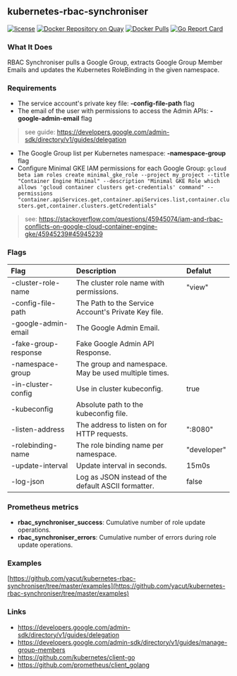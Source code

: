 ## kubernetes-rbac-synchroniser
[![license](https://img.shields.io/github/license/yacut/kubernetes-rbac-synchroniser.svg?maxAge=604800)](https://github.com/yacut/kubernetes-rbac-synchroniser)
[![Docker Repository on Quay](https://quay.io/repository/yacut/kubernetes-rbac-synchroniser/status "Docker Repository on Quay")](https://quay.io/repository/yacut/kubernetes-rbac-synchroniser)
[![Docker Pulls](https://img.shields.io/docker/pulls/yacut/kubernetes-rbac-synchroniser.svg?maxAge=604800)](https://hub.docker.com/r/yacut/kubernetes-rbac-synchroniser)
[![Go Report Card](https://goreportcard.com/badge/github.com/yacut/kubernetes-rbac-synchroniser)](https://goreportcard.com/report/github.com/yacut/kubernetes-rbac-synchroniser)

### What It Does

RBAC Synchroniser pulls a Google Group, extracts Google Group Member Emails and updates the Kubernetes RoleBinding in the given namespace.

### Requirements

- The service account's private key file: **-config-file-path** flag
- The email of the user with permissions to access the Admin APIs:  **-google-admin-email** flag

> see guide: https://developers.google.com/admin-sdk/directory/v1/guides/delegation

- The Google Group list per Kubernetes namespace: **-namespace-group** flag
- Configure Minimal GKE IAM permissions for each Google Group: `gcloud beta iam roles create minimal_gke_role --project my_project --title "Container Engine Minimal" --description "Minimal GKE Role which allows 'gcloud container clusters get-credentials' command" --permissions "container.apiServices.get,container.apiServices.list,container.clusters.get,container.clusters.getCredentials"`

> see: https://stackoverflow.com/questions/45945074/iam-and-rbac-conflicts-on-google-cloud-container-engine-gke/45945239#45945239

### Flags

| Flag                 | Description                                              | Defalut     |
| :------------------- | :------------------------------------------------------- |:----------- |
| -cluster-role-name   | The cluster role name with permissions.                  | "view"      |
| -config-file-path    | The Path to the Service Account's Private Key file.      |             |
| -google-admin-email  | The Google Admin Email.                                  |             |
| -fake-group-response | Fake Google Admin API Response.                          |             |
| -namespace-group     | The group and namespace. May be used multiple times.     |             |
| -in-cluster-config   | Use in cluster kubeconfig.                               | true        |
| -kubeconfig          | Absolute path to the kubeconfig file.                    |             |
| -listen-address      | The address to listen on for HTTP requests.              | ":8080"     |
| -rolebinding-name    | The role binding name per namespace.                     | "developer" |
| -update-interval     | Update interval in seconds.                              | 15m0s       |
| -log-json            | Log as JSON instead of the default ASCII formatter.      | false       |

### Prometheus metrics

- **rbac_synchroniser_success**: Cumulative number of role update operations.
- **rbac_synchroniser_errors**: Cumulative number of errors during role update operations.

### Examples

[https://github.com/yacut/kubernetes-rbac-synchroniser/tree/master/examples](https://github.com/yacut/kubernetes-rbac-synchroniser/tree/master/examples)

### Links

- https://developers.google.com/admin-sdk/directory/v1/guides/delegation
- https://developers.google.com/admin-sdk/directory/v1/guides/manage-group-members
- https://github.com/kubernetes/client-go
- https://github.com/prometheus/client_golang
